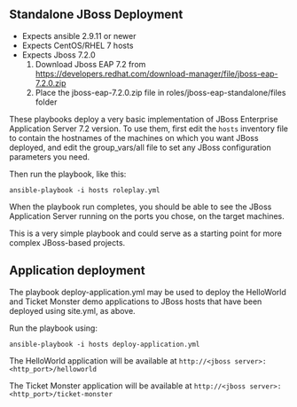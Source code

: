 ## Standalone JBoss Deployment

- Expects ansible 2.9.11 or newer
- Expects CentOS/RHEL 7 hosts
- Expects Jboss 7.2.0 
	1. Download Jboss EAP 7.2 from https://developers.redhat.com/download-manager/file/jboss-eap-7.2.0.zip
	2. Place the jboss-eap-7.2.0.zip file in roles/jboss-eap-standalone/files folder	

These playbooks deploy a very basic implementation of JBoss Enterprise Application Server
7.2 version. To use them, first edit the `hosts` inventory file to contain the
hostnames of the machines on which you want JBoss deployed, and edit the 
group_vars/all file to set any JBoss configuration parameters you need.

Then run the playbook, like this:

	ansible-playbook -i hosts roleplay.yml

When the playbook run completes, you should be able to see the JBoss
Application Server running on the ports you chose, on the target machines.

This is a very simple playbook and could serve as a starting point for more
complex JBoss-based projects. 

## Application deployment

The playbook deploy-application.yml may be used to deploy the HelloWorld and Ticket Monster demo applications to JBoss hosts that have been deployed using site.yml, as above.

Run the playbook using:

	ansible-playbook -i hosts deploy-application.yml
	
The HelloWorld application will be available at `http://<jboss server>:<http_port>/helloworld`

The Ticket Monster application will be available at `http://<jboss server>:<http_port>/ticket-monster`


